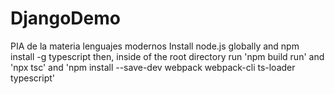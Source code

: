 # DjangoDemo
PIA de la materia lenguajes modernos
Install node.js globally and 
npm install -g typescript
then, inside of the root directory run 'npm build run'
and 'npx tsc'
and 'npm install --save-dev webpack webpack-cli ts-loader typescript'
